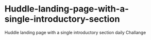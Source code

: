 # Huddle-landing-page-with-a-single-introductory-section
Huddle landing page with a single introductory section daily Challange
